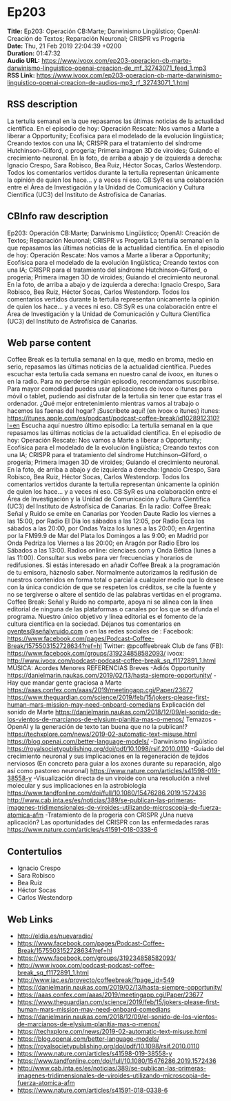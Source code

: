 # Ep203  
**Title:** Ep203: Operación CB:Marte; Darwinismo Lingüístico; OpenAI: Creación de Textos; Reparación Neuronal; CRISPR vs Progeria  
**Date:** Thu, 21 Feb 2019 22:04:39 +0200  
**Duration:** 01:47:32  
**Audio URL:** https://www.ivoox.com/ep203-operacion-cb-marte-darwinismo-linguistico-openai-creacion-de_mf_32743071_feed_1.mp3  
**RSS Link:** https://www.ivoox.com/ep203-operacion-cb-marte-darwinismo-linguistico-openai-creacion-de-audios-mp3_rf_32743071_1.html  

## RSS description
La tertulia semanal en la que repasamos las últimas noticias de la actualidad científica. En el episodio de hoy: Operación Rescate: Nos vamos a Marte a liberar a Opportunity; Ecofísica para el modelado de la evolución lingüística; Creando textos con una IA; CRISPR para el tratamiento del síndrome Hutchinson–Gilford, o progeria; Primera imagen 3D de viroides; Guiando el crecimiento neuronal. En la foto, de arriba a abajo y de izquierda a derecha: Ignacio Crespo, Sara Robisco, Bea Ruiz, Héctor Socas, Carlos Westendorp. Todos los comentarios vertidos durante la tertulia representan únicamente la opinión de quien los hace… y a veces ni eso. CB:SyR es una colaboración entre el Área de Investigación y la Unidad de Comunicación y Cultura Científica (UC3) del Instituto de Astrofísica de Canarias.

## CBInfo raw description
Ep203: Operación CB:Marte; Darwinismo Lingüístico; OpenAI: Creación de Textos; Reparación Neuronal; CRISPR vs Progeria
La tertulia semanal en la que repasamos las últimas noticias de la actualidad científica. En el episodio de hoy: Operación Rescate: Nos vamos a Marte a liberar a Opportunity; Ecofísica para el modelado de la evolución lingüística; Creando textos con una IA; CRISPR para el tratamiento del síndrome Hutchinson–Gilford, o progeria; Primera imagen 3D de viroides; Guiando el crecimiento neuronal. En la foto, de arriba a abajo y de izquierda a derecha: Ignacio Crespo, Sara Robisco, Bea Ruiz, Héctor Socas, Carlos Westendorp. Todos los comentarios vertidos durante la tertulia representan únicamente la opinión de quien los hace… y a veces ni eso. CB:SyR es una colaboración entre el Área de Investigación y la Unidad de Comunicación y Cultura Científica (UC3) del Instituto de Astrofísica de Canarias.


## Web parse content
Coffee Break es la tertulia semanal en la que, medio en broma, medio en serio, repasamos las últimas noticias de la actualidad científica. Puedes escuchar esta tertulia cada semana en nuestro canal de ivoox, en itunes o en la radio. Para no perderse ningún episodio, recomendamos suscribirse. Para mayor comodidad puedes usar aplicaciones de ivoox o itunes para móvil o tablet, pudiendo así disfrutar de la tertulia sin tener que estar tras el ordenador. ¿Qué mejor entretenimiento mientras vamos al trabajo o hacemos las faenas del hogar? ¡Suscríbete aquí! (en ivoox o itunes) itunes: https://itunes.apple.com/es/podcast/podcast-coffee-break/id1028912310?l=en Escucha aquí nuestro último episodio: La tertulia semanal en la que repasamos las últimas noticias de la actualidad científica. En el episodio de hoy: Operación Rescate: Nos vamos a Marte a liberar a Opportunity; Ecofísica para el modelado de la evolución lingüística; Creando textos con una IA; CRISPR para el tratamiento del síndrome Hutchinson–Gilford, o progeria; Primera imagen 3D de viroides; Guiando el crecimiento neuronal. En la foto, de arriba a abajo y de izquierda a derecha: Ignacio Crespo, Sara Robisco, Bea Ruiz, Héctor Socas, Carlos Westendorp. Todos los comentarios vertidos durante la tertulia representan únicamente la opinión de quien los hace… y a veces ni eso. CB:SyR es una colaboración entre el Área de Investigación y la Unidad de Comunicación y Cultura Científica (UC3) del Instituto de Astrofísica de Canarias. En la radio: Coffee Break: Señal y Ruido se emite en Canarias por Ycoden Daute Radio los viernes a las 15:00, por Radio El Día los sábados a las 12:05, por Radio Ecca los sábados a las 20:00, por Ondas Yaiza los lunes a las 20:00; en Argentina por la FM99.9 de Mar del Plata los Domingos a las 9:00; en Madrid por Onda Pedriza los Viernes a las 20:00; en Aragón por Radio Ebro los Sábados a las 13:00. Radios online: cienciaes.com y Onda Bética (lunes a las 11:00). Consultar sus webs para ver frecuencias y horarios de redifusiones. Si estás interesado en añadir Coffee Break a la programación de tu emisora, háznoslo saber. Normalmente autorizamos la redifusión de nuestros contenidos en forma total o parcial a cualquier medio que lo desee con la única condición de que se respeten los créditos, se cite la fuente y no se tergiverse o altere el sentido de las palabras vertidas en el programa. Coffee Break: Señal y Ruido no comparte, apoya ni se alinea con la línea editorial de ninguna de las plataformas o canales por los que se difunda el programa. Nuestro único objetivo y línea editorial es el fomento de la cultura científica en la sociedad. Déjanos tus comentarios en oyentes@señalyruido.com o en las redes sociales de : Facebook: https://www.facebook.com/pages/Podcast-Coffee-Break/1575503152728634?ref=hl Twitter: @pcoffeebreak Club de fans (FB): https://www.facebook.com/groups/319234858582093/ ivoox: http://www.ivoox.com/podcast-podcast-coffee-break_sq_f1172891_1.html MÚSICA: Acordes Menores REFERENCIAS Breves -Adiós Opportunity https://danielmarin.naukas.com/2019/02/13/hasta-siempre-opportunity/ -Hay que mandar gente graciosa a Marte https://aaas.confex.com/aaas/2019/meetingapp.cgi/Paper/23677 https://www.theguardian.com/science/2019/feb/15/jokers-please-first-human-mars-mission-may-need-onboard-comedians Explicación del sonido de Marte https://danielmarin.naukas.com/2018/12/09/el-sonido-de-los-vientos-de-marcianos-de-elysium-planitia-mas-o-menos/ Temazos -OpenAI y la generación de texto tan buena que no la publican!? https://techxplore.com/news/2019-02-automatic-text-misuse.html https://blog.openai.com/better-language-models/ -Darwinismo lingüístico https://royalsocietypublishing.org/doi/pdf/10.1098/rsif.2010.0110 -Guiado del crecimiento neuronal y sus implicaciones en la regeneración de tejidos nerviosos (En concreto para guiar a los axones durante su reparación, algo así como pastoreo neuronal) https://www.nature.com/articles/s41598-019-38558-y -Visualización directa de un viroide con una resolución a nivel molecular y sus implicaciones en la astrobiología https://www.tandfonline.com/doi/full/10.1080/15476286.2019.1572436 http://www.cab.inta.es/es/noticias/389/se-publican-las-primeras-imagenes-tridimensionales-de-viroides-utilizando-microscopia-de-fuerza-atomica-afm -Tratamiento de la progeria con CRISPR ¿Una nueva aplicación? Las oportunidades del CRISPR con las enfermedades raras https://www.nature.com/articles/s41591-018-0338-6

## Contertulios
- Ignacio Crespo
- Sara Robisco
- Bea Ruiz
- Héctor Socas
- Carlos Westendorp
## Web Links
- http://eldia.es/nuevaradio/
- https://www.facebook.com/pages/Podcast-Coffee-Break/1575503152728634?ref=hl
- https://www.facebook.com/groups/319234858582093/
- http://www.ivoox.com/podcast-podcast-coffee-break_sq_f1172891_1.html
- http://www.iac.es/proyecto/coffeebreak/?page_id=549
- https://danielmarin.naukas.com/2019/02/13/hasta-siempre-opportunity/
- https://aaas.confex.com/aaas/2019/meetingapp.cgi/Paper/23677
- https://www.theguardian.com/science/2019/feb/15/jokers-please-first-human-mars-mission-may-need-onboard-comedians
- https://danielmarin.naukas.com/2018/12/09/el-sonido-de-los-vientos-de-marcianos-de-elysium-planitia-mas-o-menos/
- https://techxplore.com/news/2019-02-automatic-text-misuse.html
- https://blog.openai.com/better-language-models/
- https://royalsocietypublishing.org/doi/pdf/10.1098/rsif.2010.0110
- https://www.nature.com/articles/s41598-019-38558-y
- https://www.tandfonline.com/doi/full/10.1080/15476286.2019.1572436
- http://www.cab.inta.es/es/noticias/389/se-publican-las-primeras-imagenes-tridimensionales-de-viroides-utilizando-microscopia-de-fuerza-atomica-afm
- https://www.nature.com/articles/s41591-018-0338-6